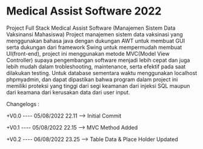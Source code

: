 # Medical Assist Software 2022
 Project Full Stack Medical Assist Software (Manajemen Sistem Data Vaksinansi Mahasiswa)
Project manajemen sistem data vaksinasi yang menggunakan bahasa java dengan dukungan AWT untuk membuat GUI serta dukungan dari framework Swing untuk mempermudah membuat UI(front-end), project ini menggunakan metode MVC(Model View Controller) supaya pengembangan software menjadi lebih cepat dan juga lebih mudah dalam trobleshooting, maintenance, serta efektif pada saat dilakukan testing. Untuk database sementara waktu menggunakan localhost phpmyadmin, dan dapat dipastikan bahwa program dalam project ini memiliki proteksi yang tinggi dari segi keamanan dari injeksi SQL maupun dari keamana dari kerusakan data dari user input.

Changelogs :

+V0.0 ---- 05/08/2022 22.11 --> Initial Commit

+V0.1 ---- 05/08/2022 22.15 --> MVC Method Added

+V0.2 ---- 06/08/2022 23.25 --> Table Data & Place Holder Updated

